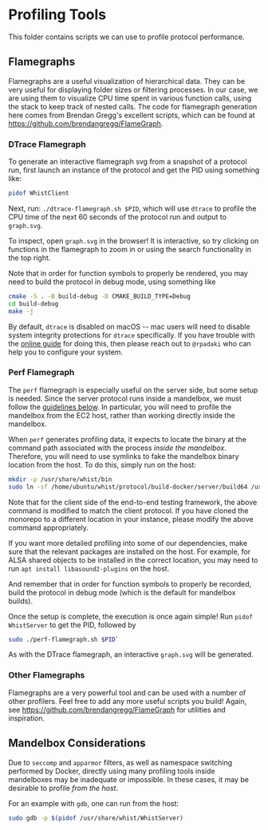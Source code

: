 # Profiling Tools

This folder contains scripts we can use to profile protocol performance.

## Flamegraphs

Flamegraphs are a useful visualization of hierarchical data. They can be very useful for displaying folder sizes or filtering processes. In our case, we are using them to visualize CPU time spent in various function calls, using the stack to keep track of nested calls. The code for flamegraph generation here comes from Brendan Gregg's excellent scripts, which can be found at https://github.com/brendangregg/FlameGraph.

### DTrace Flamegraph

To generate an interactive flamegraph svg from a snapshot of a protocol run, first launch an instance of the protocol and get the PID using something like:

```bash
pidof WhistClient
```

Next, run: `./dtrace-flamegraph.sh $PID`, which will use `dtrace` to profile the CPU time of the next 60 seconds of the protocol run and output to `graph.svg`.

To inspect, open `graph.svg` in the browser! It is interactive, so try clicking on functions in the flamegraph to zoom in or using the search functionality in the top right.

Note that in order for function symbols to properly be rendered, you may need to build the protocol in debug mode, using something like

```bash
cmake -S . -B build-debug -D CMAKE_BUILD_TYPE=Debug
cd build-debug
make -j
```

By default, `dtrace` is disabled on macOS -- mac users will need to disable system integrity protections for `dtrace` specifically. If you have trouble with the [online guide](https://poweruser.blog/using-dtrace-with-sip-enabled-3826a352e64bj) for doing this, then please reach out to `@rpadaki` who can help you to configure your system.

### Perf Flamegraph

The `perf` flamegraph is especially useful on the server side, but some setup is needed. Since the server protocol runs inside a mandelbox, we must follow the [guidelines below](#mandelbox-considerations). In particular, you will need to profile the mandelbox from the EC2 host, rather than working directly inside the mandelbox.

When `perf` generates profiling data, it expects to locate the binary at the command path associated with the process _inside the mandelbox_. Therefore, you will need to use symlinks to fake the mandelbox binary location from the host. To do this, simply run on the host:

```bash
mkdir -p /usr/share/whist/bin
sudo ln -sf /home/ubuntu/whist/protocol/build-docker/server/build64 /usr/share/whist/bin
```

Note that for the client side of the end-to-end testing framework, the above command is modified to match the client protocol. If you have cloned the monorepo to a different location in your instance, please modify the above command appropriately.

If you want more detailed profiling into some of our dependencies, make sure that the relevant packages are installed on the host. For example, for ALSA shared objects to be installed in the correct location, you may need to run `apt install libasound2-plugins` on the host.

And remember that in order for function symbols to properly be recorded, build the protocol in debug mode (which is the default for mandelbox builds).

Once the setup is complete, the execution is once again simple! Run `pidof WhistServer` to get the PID, followed by

```bash
sudo ./perf-flamegraph.sh $PID`
```

As with the DTrace flamegraph, an interactive `graph.svg` will be generated.

### Other Flamegraphs

Flamegraphs are a very powerful tool and can be used with a number of other profilers. Feel free to add any more useful scripts you build! Again, see https://github.com/brendangregg/FlameGraph for utilities and inspiration.

## Mandelbox Considerations

Due to `seccomp` and `apparmor` filters, as well as namespace switching performed by Docker, directly using many profiling tools inside mandelboxes may be inadequate or impossible. In these cases, it may be desirable to profile _from the host_.

For an example with `gdb`, one can run from the host:

```bash
sudo gdb -p $(pidof /usr/share/whist/WhistServer)
```
